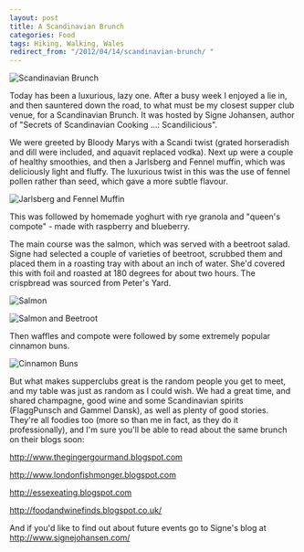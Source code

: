 ```yaml
---
layout: post
title: A Scandinavian Brunch
categories: Food
tags: Hiking, Walking, Wales
redirect_from: "/2012/04/14/scandinavian-brunch/ "
---
```


![Scandinavian Brunch](https://farm4.staticflickr.com/3871/15167613392_2a4c2c190d_b.jpg)

Today has been a luxurious, lazy one. After a busy week I enjoyed a lie in, and then sauntered down the road, to what must be my closest supper club venue, for a Scandinavian Brunch. It was hosted by Signe Johansen, author of "Secrets of Scandinavian Cooking ...: Scandilicious".

We were greeted by Bloody Marys with a Scandi twist (grated horseradish and dill were included, and aquavit replaced vodka). Next up were a couple of healthy smoothies, and then a Jarlsberg and Fennel muffin, which was deliciously light and fluffy. The luxurious twist in this was the use of fennel pollen rather than seed, which gave a more subtle flavour.

![Jarlsberg and Fennel Muffin](https://farm6.staticflickr.com/5596/14981019289_23b3f85024_b.jpg)

This was followed by homemade yoghurt with rye granola and "queen's compote" - made with raspberry and blueberry. 

The main course was the salmon, which was served with a beetroot salad. Signe had selected a couple of varieties of beetroot, scrubbed them and placed them in a roasting tray with about an inch of water. She'd covered this with foil and roasted at 180 degrees for about two hours. The crispbread was sourced from Peter's Yard.

![Salmon](https://farm4.staticflickr.com/3899/14981500687_4d05e53510_b.jpg)

![Salmon and Beetroot](https://farm4.staticflickr.com/3850/15167852572_579cea8811_b.jpg)

Then waffles and compote were followed by some extremely popular cinnamon buns.

![Cinnamon Buns](https://farm4.staticflickr.com/3904/14982210198_abcea37626_b.jpg)

But what makes supperclubs great is the random people you get to meet, and my table was just as random as I could wish. We had a great time, and shared champagne, good wine and some Scandinavian spirits (FlaggPunsch and Gammel Dansk), as well as plenty of good stories. They're all foodies too (more so than me in fact, as they do it professionally), and I'm sure you'll be able to read about the same brunch on their blogs soon:

http://www.thegingergourmand.blogspot.com

http://www.londonfishmonger.blogspot.com

http://essexeating.blogspot.com

http://foodandwinefinds.blogspot.co.uk/

And if you'd like to find out about future events go to Signe's blog at http://www.signejohansen.com/